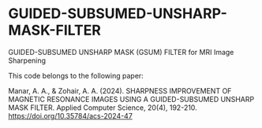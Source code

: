 # GUIDED-SUBSUMED-UNSHARP-MASK-FILTER
GUIDED-SUBSUMED UNSHARP MASK (GSUM) FILTER for MRI Image Sharpening



This code belongs to the following paper:

Manar, A. A., & Zohair, A. A. (2024). SHARPNESS IMPROVEMENT OF MAGNETIC RESONANCE IMAGES USING A GUIDED-SUBSUMED UNSHARP MASK FILTER. Applied Computer Science, 20(4), 192-210. https://doi.org/10.35784/acs-2024-47
